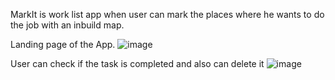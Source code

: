MarkIt is work list app when user can mark the places where he wants to do the job with an inbuild map.

Landing page of the App.
![image](https://user-images.githubusercontent.com/52825565/127165097-54b74f8b-5a11-473f-bb92-47a66470f7cf.png)


User can check if the task is completed and also can delete it
![image](https://user-images.githubusercontent.com/52825565/127165954-19531278-bb6d-4695-8bb1-3bc03d01ec6f.png)

